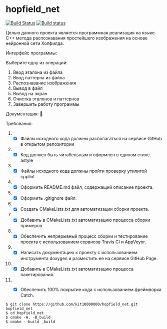 # hopfield_net
[![Build Status](https://travis-ci.org/kit10000000/hopfield_net.svg?branch=master)](https://travis-ci.org/kit10000000/hopfield_net)
[![Build status](https://ci.appveyor.com/api/projects/status/6tueohl8ln6lont9?svg=true)](https://ci.appveyor.com/project/kit10000000/hopfield-net)

Целью данного проекта является программная реализация на языке C++ метода распознавания простейшего изображения на основе нейронной сети Хопфилда.

Интерфейс программы:

Выберите одну из операций:
1. Ввод эталона из файла
2. Ввод паттерна из файла
3. Распознавание изображения
4. Вывод в файл
5. Вывод на экран
6. Очистка эталонов и паттернов
7. Завершить работу программы

Документация: [:green_book:](https://kit10000000.github.io/hopfield_net/index.html)

Требования:
1. - [x] Файлы исходного кода должны располагаться на сервисе GitHub
в открытом репозитории
2. - [x] Код должен быть читабельным и оформлен в едином стиле.
astyle
3. - [x] Файлы исходного кода должны пройти проверку утилитой
cpplint.
4. - [x] Оформить README.md файл, содержащий описание проекта.
5. - [x] Оформить .gitignore файл.
6. - [x] Создать CMakeLists.txt для автоматизации сборки проекта.
7. - [x] Добавить в CMakeLists.txt автоматизацию процесса сборки
примеров.
8. - [x] Обеспечить непрерывный процесс сборки и тестирование проекта
с использованием сервисов Travis CI и AppVeyor.
9. - [x] Написать документацию к проекту с использованием инструмента
doxygen и разместить ее на сервисе GitHub Page.
10. - [x] Добавить в CMakeLists.txt автоматизацию процесса
пакетирования.
11. - [x] Обеспечить 100% покрытие кода с использованием фреймворка
Catch.



```ShellSession
$ git clone https://github.com/kit10000000/hopfield_net.git hopfield_net
$ cd hopfield_net
$ cmake -H. -B_build 
$ cmake --build _build
```
